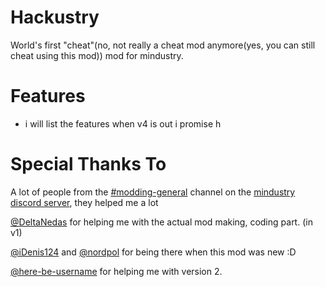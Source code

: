# Hackustry
World's first "cheat"(no, not really a cheat mod anymore(yes, you can still cheat using this mod)) mod for mindustry.

# Features
- i will list the features when v4 is out i promise h

# Special Thanks To

A lot of people from the [#modding-general](https://discord.com/channels/391020510269669376/653293028869537843) channel on the [mindustry discord server](https://discord.gg/mindustry), they helped me a lot

[@DeltaNedas](https://github.com/DeltaNedas) for helping me with the actual mod making, coding part. (in v1)

[@iDenis124](https://github.com/iDenis124) and [@nordpol](https://github.com/nordpol) for being there when this mod was new :D

[@here-be-username](https://github.com/here-be-username) for helping me with version 2.
